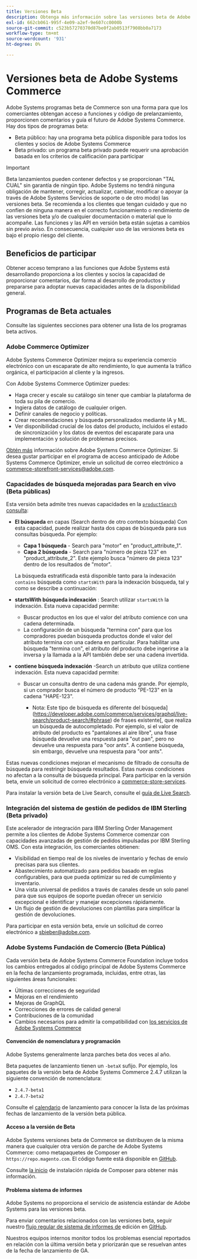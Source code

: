 ```yaml
---
title: Versiones Beta
description: Obtenga más información sobre las versiones beta de Adobe Systems Commerce y aprenda a participar.
exl-id: 662cb061-995f-4e09-a2ef-9e607cc0000b
source-git-commit: c523b57270370d87be0f2ab0513f7908bb0a7173
workflow-type: tm+mt
source-wordcount: '931'
ht-degree: 0%

---
```


# Versiones beta de Adobe Systems Commerce

Adobe Systems programas beta de Commerce son una forma para que los comerciantes obtengan acceso a funciones y código de prelanzamiento, proporcionen comentarios y guía el futuro de Adobe Systems Commerce. Hay dos tipos de programas beta:

- Beta público: hay una programa beta pública disponible para todos los clientes y socios de Adobe Systems Commerce
- Beta privado: un programa beta privado puede requerir una aprobación basada en los criterios de calificación para participar

>[!IMPORTANT]
>
>Beta lanzamientos pueden contener defectos y se proporcionan &quot;TAL CUAL&quot; sin garantía de ningún tipo. Adobe Systems no tendrá ninguna obligación de mantener, corregir, actualizar, cambiar, modificar o apoyar (a través de Adobe Systems Servicios de soporte o de otro modo) las versiones beta. Se recomienda a los clientes que tengan cuidado y que no confíen de ninguna manera en el correcto funcionamiento o rendimiento de las versiones beta y/o de cualquier documentación o material que lo acompañe. Las funciones y las API en versión beta están sujetas a cambios sin previo aviso. En consecuencia, cualquier uso de las versiones beta es bajo el propio riesgo del cliente.

## Beneficios de participar

Obtener acceso temprano a las funciones que Adobe Systems está desarrollando proporciona a los clientes y socios la capacidad de proporcionar comentarios, dar forma al desarrollo de productos y prepararse para adoptar nuevas capacidades antes de la disponibilidad general.

## Programas de Beta actuales

Consulte las siguientes secciones para obtener una lista de los programas beta activos.

### Adobe Commerce Optimizer

Adobe Systems Commerce Optimizer mejora su experiencia comercio electrónico con un escaparate de alto rendimiento, lo que aumenta la tráfico orgánica, el participación al cliente y la ingresos.

Con Adobe Systems Commerce Optimizer puedes:

- Haga crecer y escale su catálogo sin tener que cambiar la plataforma de toda su pila de comercio.
- Ingiera datos de catálogo de cualquier origen.
- Definir canales de negocio y políticas.
- Crear recomendaciones y búsqueda personalizados mediante IA y ML.
- Ver disponibilidad crucial de los datos del producto, incluidos el estado de sincronización y los datos de eventos del escaparate para una implementación y solución de problemas precisos.

[Obtén más](https://experienceleague.adobe.com/docs/commerce/optimizer/overview.html) información sobre Adobe Systems Commerce Optimizer. Si desea gustar participar en el programa de acceso anticipado de Adobe Systems Commerce Optimizer, envíe un solicitud de correo electrónico a [commerce-storefront-services@adobe.com](mailto:commerce-storefront-services@adobe.com).

### Capacidades de búsqueda mejoradas para Search en vivo (Beta públicas)

Esta versión beta admite tres nuevas capacidades en la [`productSearch` consulta](https://developer.adobe.com/commerce/services/graphql/live-search/product-search/):

- **El búsqueda** en capas (Search dentro de otro contexto búsqueda) Con esta capacidad, puede realizar hasta dos capas de búsqueda para sus consultas búsqueda. Por ejemplo:

   - **Capa 1 búsqueda** - Search para &quot;motor&quot; en &quot;product_attribute_1&quot;.
   - **Capa 2 búsqueda** - Search para &quot;número de pieza 123&quot; en &quot;product_attribute_2&quot;. Este ejemplo busca &quot;número de pieza 123&quot; dentro de los resultados de &quot;motor&quot;.

  La búsqueda estratificada está disponible tanto para la indexación `contains` búsqueda como `startsWith` para la indexación búsqueda, tal y como se describe a continuación:

- **startsWith búsqueda indexación** : Search utilizar `startsWith` la indexación. Esta nueva capacidad permite:

   - Buscar productos en los que el valor del atributo comience con una cadena determinada.
   - La configuración de un búsqueda &quot;termina con&quot; para que los compradores puedan búsqueda productos donde el valor del atributo termina con una cadena en particular. Para habilitar una búsqueda &quot;termina con&quot;, el atributo del producto debe ingerirse a la inversa y la llamada a la API también debe ser una cadena invertida.

- **contiene búsqueda indexación** -Search un atributo que utiliza contiene indexación. Esta nueva capacidad permite:

   - Buscar un consulta dentro de una cadena más grande. Por ejemplo, si un comprador busca el número de producto &quot;PE-123&quot; en la cadena &quot;HAPE-123&quot;.

      - Nota: Este tipo de búsqueda es diferente del búsqueda](https://developer.adobe.com/commerce/services/graphql/live-search/product-search/#phrase) de frases existente[, que realiza un búsqueda de autocompletado. Por ejemplo, si el valor de atributo del producto es &quot;pantalones al aire libre&quot;, una frase búsqueda devuelve una respuesta para &quot;out pan&quot;, pero no devuelve una respuesta para &quot;oor ants&quot;. A contiene búsqueda, sin embargo, devuelve una respuesta para &quot;oor ants&quot;.

Estas nuevas condiciones mejoran el mecanismo de filtrado de consulta de búsqueda para restringir búsqueda resultados. Estas nuevas condiciones no afectan a la consulta de búsqueda principal. Para participar en la versión beta, envíe un solicitud de correo electrónico a [commerce-store-services](mailto:commerce-storefront-services@adobe.com).

Para instalar la versión beta de Live Search, consulte el [guía de Live Search](https://experienceleague.adobe.com/en/docs/commerce/live-search/install#install-the-live-search-beta).

### Integración del sistema de gestión de pedidos de IBM Sterling (Beta privado)

Este acelerador de integración para IBM Sterling Order Management permite a los clientes de Adobe Systems Commerce comenzar con capacidades avanzadas de gestión de pedidos impulsadas por IBM Sterling OMS. Con esta integración, los comerciantes obtienen:

- Visibilidad en tiempo real de los niveles de inventario y fechas de envío precisas para sus clientes.
- Abastecimiento automatizado para pedidos basado en reglas configurables, para que pueda optimizar su red de cumplimiento y inventario.
- Una vista universal de pedidos a través de canales desde un solo panel para que sus equipos de soporte puedan ofrecer un servicio excepcional e identificar y manejar excepciones rápidamente.
- Un flujo de gestión de devoluciones con plantillas para simplificar la gestión de devoluciones.

Para participar en esta versión beta, envíe un solicitud de correo electrónico a [sbieber@adobe.com](mailto:sbieber@adobe.com).

### Adobe Systems Fundación de Comercio (Beta Pública)

Cada versión beta de Adobe Systems Commerce Foundation incluye todos los cambios entregados al código principal de Adobe Systems Commerce en la fecha de lanzamiento programada, incluidas, entre otras, las siguientes áreas funcionales:

- Últimas correcciones de seguridad
- Mejoras en el rendimiento
- Mejoras de GraphQL
- Correcciones de errores de calidad general
- Contribuciones de la comunidad
- Cambios necesarios para admitir la compatibilidad con [los servicios de Adobe Systems Commerce](https://experienceleague.adobe.com/docs/commerce/user-guides/home.html)

#### Convención de nomenclatura y programación

Adobe Systems generalmente lanza parches beta dos veces al año.

Beta paquetes de lanzamiento tienen un `-betaX` sufijo. Por ejemplo, los paquetes de la versión beta de Adobe Systems Commerce 2.4.7 utilizan la siguiente convención de nomenclatura:

- `2.4.7-beta1`
- `2.4.7-beta2`

Consulte el [calendario](schedule.md) de lanzamiento para conocer la lista de las próximas fechas de lanzamiento de la versión beta pública.

#### Acceso a la versión de Beta

Adobe Systems versiones beta de Commerce se distribuyen de la misma manera que cualquier otra versión de parche de Adobe Systems Commerce: como metapaquetes de Composer en `https://repo.magento.com`. El código fuente está disponible en [GitHub](https://github.com/magento/magento2).

Consulte [la inicio](../installation/composer.md) de instalación rápida de Composer para obtener más información.

#### Problema sistema de informes

Adobe Systems no proporciona el servicio de asistencia estándar de Adobe Systems para las versiones beta.

Para enviar comentarios relacionados con las versiones beta, seguir nuestro [flujo regular de sistema de informes de](https://developer.adobe.com/commerce/contributor/guides/code-contributions/) edición en [GitHub](https://github.com/magento/magento2).

Nuestros equipos internos monitor todos los problemas esencial reportados en relación con la última versión beta y priorizarán que se resuelvan antes de la fecha de lanzamiento de GA.
